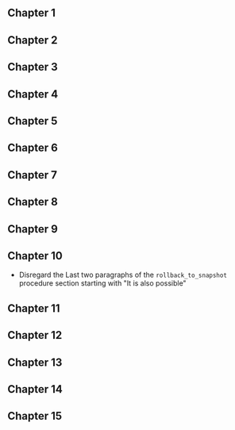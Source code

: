 ## Chapter 1

## Chapter 2

## Chapter 3

## Chapter 4

## Chapter 5

## Chapter 6

## Chapter 7

## Chapter 8

## Chapter 9

## Chapter 10

- Disregard the Last two paragraphs of the `rollback_to_snapshot` procedure section starting with "It is also possible"

## Chapter 11

## Chapter 12

## Chapter 13

## Chapter 14

## Chapter 15

